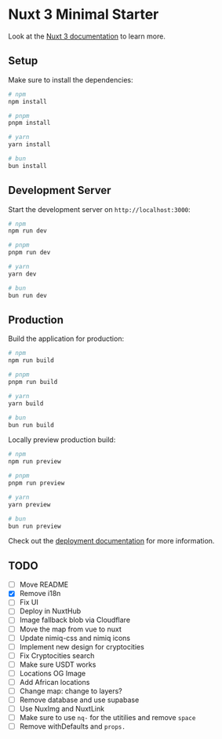 # Nuxt 3 Minimal Starter

Look at the [Nuxt 3 documentation](https://nuxt.com/docs/getting-started/introduction) to learn more.

## Setup

Make sure to install the dependencies:

```bash
# npm
npm install

# pnpm
pnpm install

# yarn
yarn install

# bun
bun install
```

## Development Server

Start the development server on `http://localhost:3000`:

```bash
# npm
npm run dev

# pnpm
pnpm run dev

# yarn
yarn dev

# bun
bun run dev
```

## Production

Build the application for production:

```bash
# npm
npm run build

# pnpm
pnpm run build

# yarn
yarn build

# bun
bun run build
```

Locally preview production build:

```bash
# npm
npm run preview

# pnpm
pnpm run preview

# yarn
yarn preview

# bun
bun run preview
```

Check out the [deployment documentation](https://nuxt.com/docs/getting-started/deployment) for more information.

## TODO

- [ ] Move README
- [X] Remove i18n
- [ ] Fix UI
- [ ] Deploy in NuxtHub
- [ ] Image fallback blob via Cloudflare
- [ ] Move the map from vue to nuxt
- [ ] Update nimiq-css and nimiq icons
- [ ] Implement new design for cryptocities
- [ ] Fix Cryptocities search
- [ ] Make sure USDT works
- [ ] Locations OG Image
- [ ] Add African locations
- [ ] Change map: change to layers?
- [ ] Remove database and use supabase
- [ ] Use NuxImg and NuxtLink
- [ ] Make sure to use `nq-` for the utitilies and remove `space`
- [ ] Remove withDefaults and `props.`

